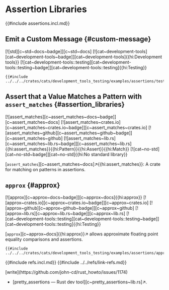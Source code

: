 # Assertion Libraries

{{#include assertions.incl.md}}

## Emit a Custom Message {#custom-message}

[![std][c~std~docs~badge]][c~std~docs] [![cat~development-tools][cat~development-tools~badge]][cat~development-tools]{{hi:Development tools}} [![cat~development-tools::testing][cat~development-tools::testing~badge]][cat~development-tools::testing]{{hi:Testing}}

```rust,editable
{{#include ../../../crates/cats/development_tools_testing/examples/assertions/tests_custom_message.rs:example}}
```

## Assert that a Value Matches a Pattern with `assert_matches` {#assertion_libraries}

[![assert_matches][c~assert_matches~docs~badge]][c~assert_matches~docs] [![assert_matches~crates.io][c~assert_matches~crates.io~badge]][c~assert_matches~crates.io] [![assert_matches~github][c~assert_matches~github~badge]][c~assert_matches~github] [![assert_matches~lib.rs][c~assert_matches~lib.rs~badge]][c~assert_matches~lib.rs]{{hi:assert_matches}}{{hi:Pattern}}{{hi:Assert}}{{hi:Match}} [![cat~no-std][cat~no-std~badge]][cat~no-std]{{hi:No standard library}}

[`assert_matches`][c~assert_matches~docs]↗{{hi:assert_matches}}: A crate for matching on patterns in assertions.

## `approx` {#approx}

[![approx][c~approx~docs~badge]][c~approx~docs]{{hi:approx}}
[![approx~crates.io][c~approx~crates.io~badge]][c~approx~crates.io]
[![approx~github][c~approx~github~badge]][c~approx~github]
[![approx~lib.rs][c~approx~lib.rs~badge]][c~approx~lib.rs]
[![cat~development-tools::testing][cat~development-tools::testing~badge]][cat~development-tools::testing]{{hi:Testing}}

[`approx`][c~approx~docs]{{hi:approx}}↗ allows approximate floating point equality comparisons and assertions.

```rust,editable
{{#include ../../../crates/cats/development_tools_testing/examples/assertions/approx.rs:example}}
```

{{#include refs.incl.md}}
{{#include ../../refs/link-refs.md}}

<div class="hidden">
[write](https://github.com/john-cd/rust_howto/issues/1174)

- [pretty_assertions — Rust dev tool][c~pretty_assertions~lib.rs]↗.

</div>
